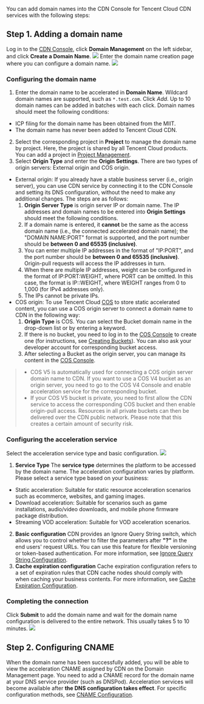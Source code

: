 You can add domain names into the CDN Console for Tencent Cloud CDN services with the following steps:

## Step 1. Adding a domain name
Log in to the [CDN Console](https://console.cloud.tencent.com/cdn), click **Domain Management** on the left sidebar, and click **Create a Domain Name**.
![](https://main.qcloudimg.com/raw/3cee079d180314cfaef452b836e0f565.jpg)
Enter the domain name creation page where you can configure a domain name.
![](https://main.qcloudimg.com/raw/48e8c71e7b7e84b5fdd13ffc1b30ded2.jpg)

### Configuring the domain name
1. Enter the domain name to be accelerated in **Domain Name**. Wildcard domain names are supported, such as `*.test.com`. Click *Add*. Up to 10 domain names can be added in batches with each click. 
Domain names should meet the following conditions:
 + ICP filing for the domain name has been obtained from the MIIT.
 + The domain name has never been added to Tencent Cloud CDN.
2. Select the corresponding project in **Project** to manage the domain name by project. Here, the project is shared by all Tencent Cloud products. You can add a project in [Project Management](https://console.cloud.tencent.com/project).
3. Select **Origin Type** and enter the **Origin Settings**.
There are two types of origin servers: External origin and COS origin.
 + External origin: If you already have a stable business server (i.e., origin server), you can use CDN service by connecting it to the CDN Console and setting its DNS configuration, without the need to make any additional changes. The steps are as follows:
     1. **Origin Server Type** is origin server IP or domain name. The IP addresses and domain names to be entered into **Origin Settings** should meet the following conditions.
     2. If a domain name is entered, it **cannot** be the same as the access domain name (i.e., the connected accelerated domain name); the "DOMAIN NAME:PORT" format is supported, and the port number should be **between 0 and 65535 (inclusive)**.
     3. You can enter multiple IP addresses in the format of "IP:PORT", and the port number should be **between 0 and 65535 (inclusive)**. Origin-pull requests will access the IP addresses in turn.
     4. When there are multiple IP addresses, weight can be configured in the format of IP:PORT:WEIGHT, where PORT can be omitted. In this case, the format is IP::WEIGHT, where WEIGHT ranges from 0 to 1,000 (for IPv4 addresses only).
     5. The IPs cannot be private IPs.
 + COS origin: To use Tencent Cloud [COS](https://intl.cloud.tencent.com/product/cos.html) to store static accelerated content, you can use a COS origin server to connect a domain name to CDN in the following way:
     1. **Origin Type** is COS. You can select the Bucket domain name in the drop-down list or by entering a keyword.
     2. If there is no bucket, you need to log in to the [COS Console](https://console.cloud.tencent.com/cos5) to create one (for instructions, see [Creating Buckets](https://intl.cloud.tencent.com/document/product/436/13309)). You can also ask your developer account for corresponding bucket access.
     3. After selecting a Bucket as the origin server, you can manage its content in the [COS Console](https://console.cloud.tencent.com/cos5).

>- COS V5 is automatically used for connecting a COS origin server domain name to CDN. If you want to use a COS V4 bucket as an origin server, you need to go to the COS V4 Console and enable acceleration service for the corresponding bucket.
>- If your COS V5 bucket is private, you need to first allow the CDN service to access the corresponding COS bucket and then enable origin-pull access. Resources in all private buckets can then be delivered over the CDN public network. Please note that this creates a certain amount of security risk.

### Configuring the acceleration service
Select the acceleration service type and basic configuration.
![](https://main.qcloudimg.com/raw/2f0b3ff1c1c8fa1313b96d856fb3b1fd.jpg)

1. **Service Type** 
The **service type** determines the platform to be accessed by the domain name. The acceleration configuration varies by platform. Please select a service type based on your business:
 - Static acceleration: Suitable for static resource acceleration scenarios such as ecommerce, websites, and gaming images.
 - Download acceleration: Suitable for scenarios such as game installations, audio/video downloads, and mobile phone firmware package distribution.
 - Streaming VOD acceleration: Suitable for VOD acceleration scenarios.
2. **Basic configuration**
CDN provides an Ignore Query String switch, which allows you to control whether to filter the parameters after **"?"** in the end users' request URLs. You can use this feature for flexible versioning or token-based authentication. For more information, see [Ignore Query String Configuration](https://intl.cloud.tencent.com/doc/product/228/6291).
3. **Cache expiration configuration**
Cache expiration configuration refers to a set of expiration rules that CDN cache nodes should comply with when caching your business contents. For more information, see [Cache Expiration Configuration](https://intl.cloud.tencent.com/doc/product/228/6290).

### Completing the connection
Click **Submit** to add the domain name and wait for the domain name configuration is delivered to the entire network. This usually takes 5 to 10 minutes.
![](https://main.qcloudimg.com/raw/0bf658a80d21a62e6bc30a54cbc21ff8.jpg)

## Step 2. Configuring CNAME
When the domain name has been successfully added, you will be able to view the acceleration CNAME assigned by CDN on the Domain Management page. You need to add a CNAME record for the domain name at your DNS service provider (such as DNSPod). Acceleration services will become available after **the DNS configuration takes effect**. For specific configuration methods, see [CNAME Configuration](https://intl.cloud.tencent.com/document/product/228/3121).
